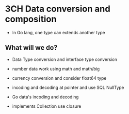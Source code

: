 # 3CH Data conversion and composition

- In Go lang, one type can extends another type

## What will we do?

- Data Type conversion and interface type conversion

- number data work using math and math/big

- currency conversion and consider float64 type

- incoding and decoding at pointer and use SQL NullType

- Go data's incoding and decoding

- implements Collection use closure
